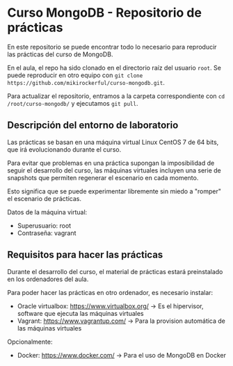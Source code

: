 # Curso MongoDB - Repositorio de prácticas

En este repositorio se puede encontrar todo lo necesario para reproducir las prácticas del curso de MongoDB.

En el aula, el repo ha sido clonado en el directorio raíz del usuario ```root```. Se puede reproducir en otro equipo con ```git clone https://github.com/mikirockerful/curso-mongodb.git```.

Para actualizar el repositorio, entramos a la carpeta correspondiente con ```cd /root/curso-mongodb/``` y ejecutamos ```git pull```.

## Descripción del entorno de laboratorio
Las prácticas se basan en una máquina virtual Linux CentOS 7 de 64 bits, que irá evolucionando durante el curso.

Para evitar que problemas en una práctica supongan la imposibilidad de seguir el desarrollo del curso, las máquinas virtuales incluyen una serie de snapshots que permiten regenerar el escenario en cada momento.

Esto significa que se puede experimentar libremente sin miedo a "romper" el escenario de prácticas.

Datos de la máquina virtual:

* Superusuario: root
*  Contraseña: vagrant


## Requisitos para hacer las prácticas
Durante el desarrollo del curso, el material de prácticas estará preinstalado en los ordenadores del aula.

Para poder hacer las prácticas en otro ordenador, es necesario instalar:
* Oracle virtualbox: https://www.virtualbox.org/ -> Es el hipervisor, software que ejecuta las máquinas virtuales
* Vagrant: https://www.vagrantup.com/ -> Para la provision automática de las máquinas virtuales

Opcionalmente:
* Docker: https://www.docker.com/ -> Para el uso de MongoDB en Docker
